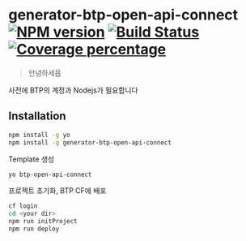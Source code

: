# generator-btp-open-api-connect [![NPM version][npm-image]][npm-url] [![Build Status][travis-image]][travis-url]  [![Coverage percentage][coveralls-image]][coveralls-url]


> 안녕하세욥

사전에 BTP의 계정과 Nodejs가 필요합니다

## Installation
```bash
npm install -g yo
npm install -g generator-btp-open-api-connect
```

Template 생성

```bash
yo btp-open-api-connect
```


프로젝트 초기화, BTP CF에 배포

```bash
cf login
cd <your dir>
npm run initProject
npm run deploy
```


[npm-image]: https://badge.fury.io/js/generator-btp-open-api-connect.svg
[npm-url]: https://npmjs.org/package/generator-btp-open-api-connect
[travis-image]: https://travis-ci.com/whrudgns13/generator-btp-open-api-connect.svg?branch=master
[travis-url]: https://travis-ci.com/whrudgns13/generator-btp-open-api-connect
[daviddm-image]: https://david-dm.org/whrudgns13/generator-btp-open-api-connect.svg?theme=shields.io
[daviddm-url]: https://david-dm.org/whrudgns13/generator-btp-open-api-connect
[coveralls-image]: https://coveralls.io/repos/whrudgns13/generator-btp-open-api-connect/badge.svg
[coveralls-url]: https://coveralls.io/r/whrudgns13/generator-btp-open-api-connect

